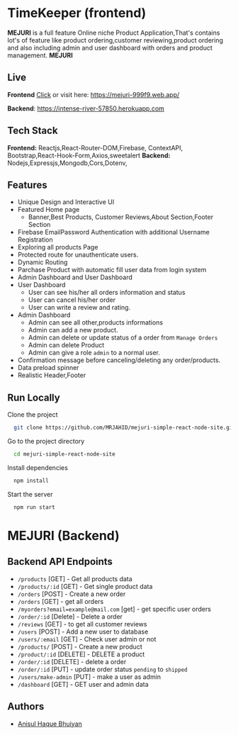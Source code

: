# TimeKeeper (frontend)

**MEJURI** is a full feature Online niche Product Application,That's contains lot's of feature like product ordering,customer reviewing,product ordering and also including admin and user dashboard with orders and product management. **MEJURI**

## Live
**Frontend** [Click](https://mejuri-999f9.web.app/) or visit here: https://mejuri-999f9.web.app/

**Backend**: https://intense-river-57850.herokuapp.com

## Tech Stack
**Frontend:** Reactjs,React-Router-DOM,Firebase, ContextAPI, Bootstrap,React-Hook-Form,Axios,sweetalert
**Backend:** Nodejs,Expressjs,Mongodb,Cors,Dotenv,

## Features

- Unique Design and Interactive UI
- Featured Home page
  - Banner,Best Products, Customer Reviews,About Section,Footer Section
- Firebase EmailPassword Authentication with additional Username Registration
- Exploring all products Page
- Protected route for unauthenticate users.
- Dynamic Routing
- Parchase Product with automatic fill user data from login system
- Admin Dashboard and User Dashboard
- User Dashboard
  - User can see his/her all orders information and status
  - User can cancel his/her order
  - User can write a review and rating.
- Admin Dashboard
  - Admin can see all other,products informations
  - Admin can add a new product.
  - Admin can delete or update status of a order from `Manage Orders`
  - Admin can delete Product
  - Admin can give a role `admin` to a normal user.
- Confirmation message before canceling/deleting any order/products.
- Data preload spinner
- Realistic Header,Footer

## Run Locally

Clone the project

```bash
  git clone https://github.com/MRJAHID/mejuri-simple-react-node-site.git
```

Go to the project directory

```bash
  cd mejuri-simple-react-node-site
```

Install dependencies

```bash
  npm install
```

Start the server

```bash
  npm run start
```


# MEJURI (Backend)

## Backend API Endpoints

- `/products` [GET] - Get all products data
- `/products/:id` [GET] - Get single product data
- `/orders` [POST] - Create a new order
- `/orders` [GET] - get all orders
- `/myorders?email=example@mail.com` [get] - get specific user orders
- `/order/:id` [Delete] - Delete a order
- `/reviews` [GET] - to get all customer reviews
- `/users` [POST] - Add a new user to database
- `/users/:email` [GET] - Check user admin or not
- `/products/` [POST] - Create a new product
- `/product/:id` [DELETE] - DELETE a product
- `/order/:id` [DELETE] - delete a order
- `/order/:id` [PUT] - update order status `pending` to `shipped`
- `/users/make-admin` [PUT] - make a user as admin
- `/dashboard` [GET] - GET user and admin data

 

## Authors

- [Anisul Haque Bhuiyan](https://fb.com/jahidniladri)

  

